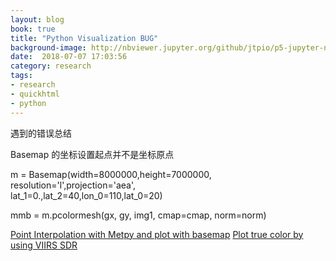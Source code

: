 ```yaml
---
layout: blog
book: true
title: "Python Visualization BUG"
background-image: http://nbviewer.jupyter.org/github/jtpio/p5-jupyter-notebook/blob/master/img/python_viz_landscape.png
date:  2018-07-07 17:03:56
category: research
tags:
- research
- quickhtml
- python
---
```

遇到的错误总结

Basemap 的坐标设置起点并不是坐标原点

m = Basemap(width=8000000,height=7000000,
            resolution='l',projection='aea',\
            lat_1=0.,lat_2=40,lon_0=110,lat_0=20)

mmb = m.pcolormesh(gx, gy, img1, cmap=cmap, norm=norm)

[Point Interpolation with Metpy and plot with basemap](https://github.com/Unidata/MetPy/issues/885)
[Plot true color by using VIIRS SDR](https://github.com/pytroll/satpy/issues/337)
